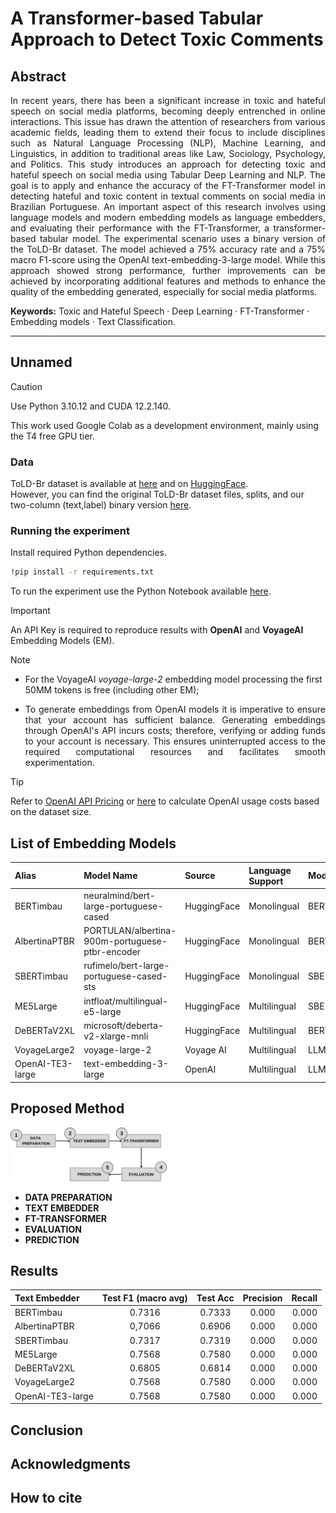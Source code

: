 # A Transformer-based Tabular Approach to Detect Toxic Comments


## Abstract
<p align="justify"> In recent years, there has been a significant increase in toxic
and hateful speech on social media platforms, becoming deeply entrenched
in online interactions. This issue has drawn the attention of researchers
from various academic fields, leading them to extend their focus to include
disciplines such as Natural Language Processing (NLP), Machine Learning,
and Linguistics, in addition to traditional areas like Law, Sociology,
Psychology, and Politics. This study introduces an approach for
detecting toxic and hateful speech on social media using Tabular Deep
Learning and NLP. The goal is to apply and enhance the accuracy of the
FT-Transformer model in detecting hateful and toxic content in textual
comments on social media in Brazilian Portuguese. An important aspect of
this research involves using language models and modern embedding models 
as language embedders, and evaluating their performance with the FT-Transformer,
a transformer-based tabular model. The experimental scenario uses
a binary version of the ToLD-Br dataset. The model achieved a 75% accuracy
rate and a 75% macro F1-score using the OpenAI text-embedding-3-large model.
While this approach showed strong performance, further improvements can be
achieved by incorporating additional features and methods to enhance the quality
of the embedding generated, especially for social media platforms. </p>

**Keywords:** Toxic and Hateful Speech · Deep Learning · FT-Transformer
· Embedding models · Text Classification.

<!--- <p align="justify"> This repository contains the code and resources for detecting toxic and hateful speech on social media, focusing 
on Brazilian Portuguese comments. The approach utilizes the Tabular Deep Learning model FT-Transformer and various embedding models 
to enhance the detection accuracy of toxic content. </p> --->
---
## Unnamed 

> [!CAUTION]
> Use Python 3.10.12 and CUDA 12.2.140.

This work used Google Colab as a development environment, mainly using the T4 free GPU tier.
<!--- Using a decent GPU is heavily encouraged. --->

### Data

ToLD-Br dataset is available at [here](https://github.com/JAugusto97/ToLD-Br) and on [HuggingFace](https://huggingface.co/datasets/JAugusto97/told-br). <br/>
However, you can find the original ToLD-Br dataset files, splits, and our two-column (text,label) binary version [here](data/).

<!--- Download and move to your current directory utils.py file --->

### Running the experiment

Install required Python dependencies.

```bash
!pip install -r requirements.txt
```

To run the experiment use the Python Notebook available [here]().

> [!IMPORTANT]
> An API Key is required to reproduce results with **OpenAI** and **VoyageAI** Embedding Models (EM).

> [!NOTE]
> - For the VoyageAI *voyage-large-2* embedding model processing the first 50MM tokens is free (including other EM);
> - <p align="justify"> To generate embeddings from OpenAI models it is imperative to ensure that your account has sufficient balance. Generating embeddings through OpenAI's API incurs costs; therefore, verifying or adding funds to your account is necessary. This ensures uninterrupted access to the required computational resources and facilitates smooth experimentation. </p>

> [!TIP]
> Refer to [OpenAI API Pricing](https://openai.com/api/pricing/) or [here](compute_gpt_costs.py) to calculate OpenAI usage costs based on the dataset size.

## List of Embedding Models

| Alias   | Model Name | Source | Language Support | Model Type | Output Dim |
| :---          |:---           | :---            |:---             |:---           |:---       |
| BERTimbau     | neuralmind/bert-large-portuguese-cased     | HuggingFace | Monolingual | BERT     | 1024    |
| AlbertinaPTBR | PORTULAN/albertina-900m-portuguese-ptbr-encoder       | HuggingFace | Monolingual | BERT/DeBERTaV2      | 1536      |
| SBERTimbau    | rufimelo/bert-large-portuguese-cased-sts       | HuggingFace | Monolingual | SBERT       | 1024      |
| ME5Large    | intfloat/multilingual-e5-large       | HuggingFace | Multilingual | SBERT       | 1024      |
| DeBERTaV2XL     | microsoft/deberta-v2-xlarge-mnli       | HuggingFace | Multilingual | BERT/DeBERTaV2       | 1536      |
| VoyageLarge2     | voyage-large-2      | Voyage AI | Multilingual | LLM Emb       | 1536      |
| OpenAI-TE3-large     | text-embedding-3-large | OpenAI | Multilingual | LLM Emb       | 1536      |

## Proposed Method

<img src="https://github.com/GhivvagoDamas/Tabular-Transformer-Toxic2024/blob/main/pipeline_abordagem_FTT_pages-to-jpg-0001.jpg" alt="A step-by-step process to detect toxic and hateful comments." width="250"/>

<br/>

- **DATA PREPARATION**
- **TEXT EMBEDDER**
- **FT-TRANSFORMER**
- **EVALUATION**
- **PREDICTION**


## Results

| Text Embedder | Test F1 (macro avg) | Test Acc | Precision | Recall |
| :---          |     :---:      |     :---:     |     :---:      |          ---: |
| BERTimbau     | 0.7316 | 0.7333 | 0.000    | 0.000     |
| AlbertinaPTBR    | 0,7066 | 0.6906 | 0.000      | 0.000       |
| SBERTimbau    | 0.7317 | 0.7319 | 0.000       | 0.000      |
| ME5Large    | 0.7568 | 0.7580 | 0.000        | 0.000       |
| DeBERTaV2XL    | 0.6805 | 0.6814 | 0.000    | 0.000       |
| VoyageLarge2     | 0.7568 | 0.7580 | 0.000       | 0.000       |
| OpenAI-TE3-large     | 0.7568 | 0.7580 | 0.000        | 0.000      |

## Conclusion

## Acknowledgments

## How to cite


<!---
> [!WARNING]
> Urgent info that needs immediate user attention to avoid problems. --->


